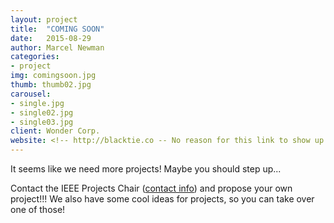 ```yaml
---
layout: project
title:  "COMING SOON"
date:   2015-08-29
author: Marcel Newman
categories:
- project
img: comingsoon.jpg
thumb: thumb02.jpg
carousel:
- single.jpg
- single02.jpg
- single03.jpg
client: Wonder Corp.
website: <!-- http://blacktie.co -- No reason for this link to show up -->
---
```

It seems like we need more projects! Maybe you should step up...

Contact the IEEE Projects Chair (<a href="http://ieeeiit.me/about/">contact info</a>) and propose your own project!!! We also have some cool ideas for projects, so you can take over one of those!
